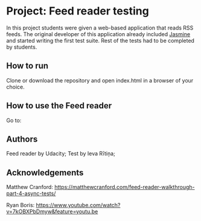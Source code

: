 # Project: Feed reader testing

In this project students were given a web-based application that reads RSS feeds. The original developer of this application already included [Jasmine](http://jasmine.github.io/) and started writing the first test suite. Rest of the tests had to be completed by students.


## How to run

Clone or download the repository and open index.html in a browser of your choice.

## How to use the Feed reader

Go to:

## Authors

Feed reader by Udacity;
Test by Ieva Rītiņa;

## Acknowledgements

Matthew Cranford:
https://matthewcranford.com/feed-reader-walkthrough-part-4-async-tests/

Ryan Boris:
https://www.youtube.com/watch?v=7kOBXPbDmyw&feature=youtu.be
